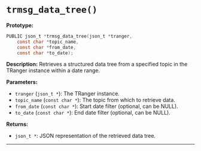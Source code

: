 # `trmsg_data_tree()`

**Prototype:**
```c
PUBLIC json_t *trmsg_data_tree(json_t *tranger,
    const char *topic_name,
    const char *from_date,
    const char *to_date);
```

**Description:**
Retrieves a structured data tree from a specified topic in the TRanger instance within a date range.

**Parameters:**
- `tranger` (`json_t *`): The TRanger instance.
- `topic_name` (`const char *`): The topic from which to retrieve data.
- `from_date` (`const char *`): Start date filter (optional, can be NULL).
- `to_date` (`const char *`): End date filter (optional, can be NULL).

**Returns:**
- `json_t *`: JSON representation of the retrieved data tree.

---

